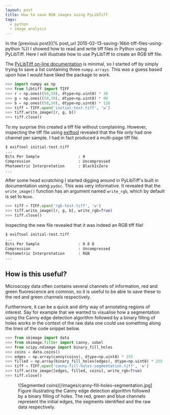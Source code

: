 ```yaml
---
layout: post
title: How to save RGB images using PyLibTiff
tags:
  - python
  - image analysis
---
```


In the [previous post]({% post_url
2015-02-13-saving-16bit-tiff-files-using-python %}) I showed how to read and
write tiff files in Python using PyLibTiff. Here I will illustrate how to use
PyLibTiff to create an RGB tiff file.

The [PyLibTiff on-line documentation](https://code.google.com/p/pylibtiff/) is
minimal, so I started off by simply trying to save a list containing three
``numpy.arrays``. This was a guess based upon how I would have liked the
package to work.

```python
>>> import numpy as np
>>> from libtiff import TIFF
>>> r = np.ones((50,50), dtype=np.uint8) * 30
>>> g = np.ones((50,50), dtype=np.uint8) * 90
>>> b = np.ones((50,50), dtype=np.uint8) * 120
>>> tiff = TIFF.open('initial-test.tiff', 'w')
>>> tiff.write_image([r, g, b])
>>> tiff.close()
```

To my surprise this created a tiff file without complaining. However,
inspecting the tiff file using
[exiftool](http://www.sno.phy.queensu.ca/~phil/exiftool/) revealed that the
file only had one channel per sample. I had in fact produced a multi-page tiff
file.

```bash
$ exiftool initial-test.tiff 
...
Bits Per Sample                 : 8
Compression                     : Uncompressed
Photometric Interpretation      : BlackIsZero
...
```

After some head scratching I started digging around in PyLibTiff's built in
documentation using ``pydoc``. This was very informative. It
revealed that the ``write_image()`` function has an argument named
``write_rgb``, which by default is set to ``None``.

```python
>>> tiff = TIFF.open('rgb-test.tiff', 'w')
>>> tiff.write_image([r, g, b], write_rgb=True)
>>> tiff.close()
```

Inspecting the new file revealed that it was indeed an RGB tiff file!

```bash
$ exiftool initial-test.tiff 
...
Bits Per Sample                 : 8 8 8
Compression                     : Uncompressed
Photometric Interpretation      : RGB
...
```

## How is this useful?

Microscopy data often contains several channels of information, red and green
fluorescence are common, so it is useful to be able to save these to the red
and green channels respectively.

Furthermore, it can be a quick and dirty way of annotating regions of interest.
Say for example that we wanted to visualise how a segmentation using the Canny
edge detection algorithm followed by a binary filling of holes works in the
context of the raw data one could use something along the lines of the code
snippet below.

```python
>>> from skimage import data
>>> from skimage.filter import canny, sobel
>>> from scipy.ndimage import binary_fill_holes
>>> coins = data.coins()
>>> edges = np.array(canny(coins), dtype=np.uint8) * 255
>>> filled = np.array(binary_fill_holes(edges), dtype=np.uint8) * 255
>>> tiff = TIFF.open('canny-fill-holes-segmentation.tiff', 'w')
>>> tiff.write_image([edges, filled, coins], write_rgb=True)
>>> tiff.close()
```

<figure>
  !(Segmented coins)[/images/canny-fill-holes-segmentation.jpg]
  <figcaption>
    Figure illustrating the Canny edge detection algorithm followed
    by a binary filling of holes. The red, green and blue channels represent
    the initial edges, the segments identified and the raw data respectively.
  </figcaption>
</figure>

